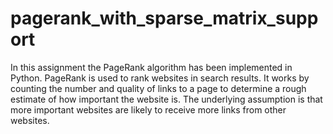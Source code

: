 # pagerank_with_sparse_matrix_support
In this assignment the PageRank algorithm has been implemented in Python. PageRank is used to rank websites in search results. It works by counting the number and quality of links to a page to determine a rough estimate of how important the website is. The underlying assumption is that more important websites are likely to receive more links from other websites.

